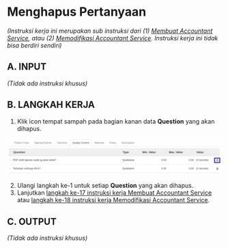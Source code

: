 # Menghapus Pertanyaan

*(Instruksi kerja ini merupakan sub instruksi dari (1) [Membuat Accountant Service](./membuat.md), atau (2) [Memodifikasi Accountant Service](./memodifikasi.md). Instruksi kerja ini tidak bisa berdiri sendiri)*

## A. INPUT

*(Tidak ada instruksi khusus)*

## B. LANGKAH KERJA

1. Klik icon tempat sampah pada bagian kanan data **Question** yang akan dihapus.

![](../../img/accountant-service/tombol-hapus-question.png)

2. Ulangi langkah ke-1 untuk setiap **Question** yang akan dihapus.
3. Lanjutkan [langkah ke-17 instruksi kerja Membuat Accountant Service](./membuat.md#l17) atau [langkah ke-18 instruksi kerja Memodifikasi Accountant Service](./memodifikasi.md#l18).

## C. OUTPUT

*(Tidak ada instruksi khusus)*
